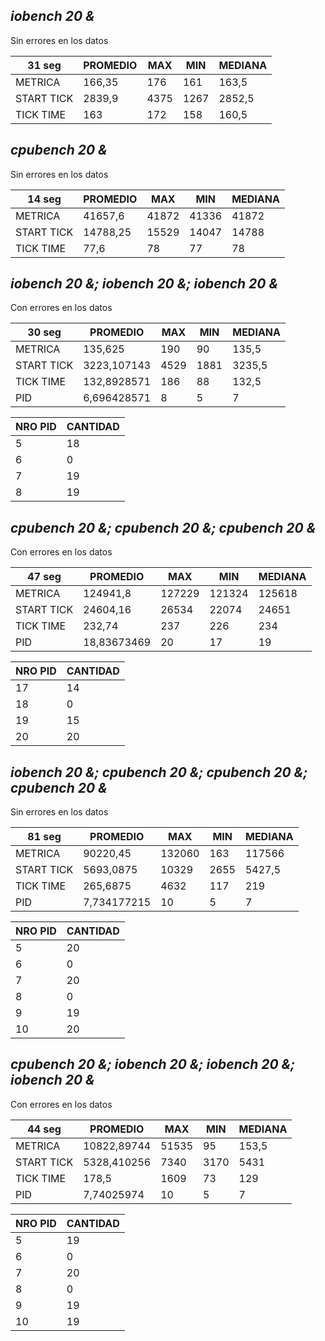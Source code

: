 

## ***iobench 20 &***

Sin errores en los datos

| 31 seg     | PROMEDIO | MAX  | MIN  | MEDIANA |
| ---------- | -------- | ---- | ---- | ------- |
| METRICA    | 166,35   | 176  | 161  | 163,5   |
| START TICK | 2839,9   | 4375 | 1267 | 2852,5  |
| TICK TIME  | 163      | 172  | 158  | 160,5   |

## ***cpubench 20 &***

Sin errores en los datos

| 14 seg     | PROMEDIO | MAX   | MIN   | MEDIANA |
| ---------- | -------- | ----- | ----- | ------- |
| METRICA    | 41657,6  | 41872 | 41336 | 41872   |
| START TICK | 14788,25 | 15529 | 14047 | 14788   |
| TICK TIME  | 77,6     | 78    | 77    | 78      |

## ***iobench 20 &; iobench 20 &; iobench 20 &***

Con errores en los datos

| 30 seg     | PROMEDIO    | MAX  | MIN  | MEDIANA |
| ---------- | ----------- | ---- | ---- | ------- |
| METRICA    | 135,625     | 190  | 90   | 135,5   |
| START TICK | 3223,107143 | 4529 | 1881 | 3235,5  |
| TICK TIME  | 132,8928571 | 186  | 88   | 132,5   |
| PID        | 6,696428571 | 8    | 5    | 7       |

| NRO PID | CANTIDAD |
| ------- | -------- |
| 5       | 18       |
| 6       | 0        |
| 7       | 19       |
| 8       | 19       |

## ***cpubench 20 &; cpubench 20 &; cpubench 20 &***

Con errores en los datos

| 47 seg     | PROMEDIO    | MAX    | MIN    | MEDIANA |
| ---------- | ----------- | ------ | ------ | ------- |
| METRICA    | 124941,8    | 127229 | 121324 | 125618  |
| START TICK | 24604,16    | 26534  | 22074  | 24651   |
| TICK TIME  | 232,74      | 237    | 226    | 234     |
| PID        | 18,83673469 | 20     | 17     | 19      |

| NRO PID | CANTIDAD |
| ------- | -------- |
| 17      | 14       |
| 18      | 0        |
| 19      | 15       |
| 20      | 20       |

## ***iobench 20 &; cpubench 20 &; cpubench 20 &; cpubench 20 &***

Sin errores en los datos

| 81 seg     | PROMEDIO    | MAX    | MIN  | MEDIANA |
| ---------- | ----------- | ------ | ---- | ------- |
| METRICA    | 90220,45    | 132060 | 163  | 117566  |
| START TICK | 5693,0875   | 10329  | 2655 | 5427,5  |
| TICK TIME  | 265,6875    | 4632   | 117  | 219     |
| PID        | 7,734177215 | 10     | 5    | 7       |

| NRO PID | CANTIDAD |
| ------- | -------- |
| 5       | 20       |
| 6       | 0        |
| 7       | 20       |
| 8       | 0        |
| 9       | 19       |
| 10      | 20       |
## ***cpubench 20 &; iobench 20 &; iobench 20 &; iobench 20 &***

Con errores en los datos

| 44 seg     | PROMEDIO    | MAX   | MIN  | MEDIANA |
| ---------- | ----------- | ----- | ---- | ------- |
| METRICA    | 10822,89744 | 51535 | 95   | 153,5   |
| START TICK | 5328,410256 | 7340  | 3170 | 5431    |
| TICK TIME  | 178,5       | 1609  | 73   | 129     |
| PID        | 7,74025974  | 10    | 5    | 7       |

| NRO PID | CANTIDAD |
| ------- | -------- |
| 5       | 19       |
| 6       | 0        |
| 7       | 20       |
| 8       | 0        |
| 9       | 19       |
| 10      | 19       |
